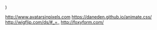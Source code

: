 )

http://www.avatarsinpixels.com
https://daneden.github.io/animate.css/
http://wigflip.com/ds/#_=_
http://foxyform.com/